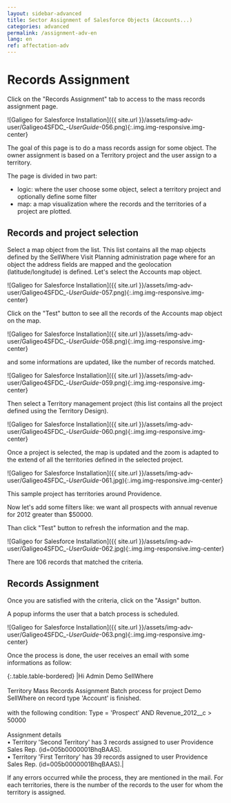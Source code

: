 ```yaml
---
layout: sidebar-advanced
title: Sector Assignment of Salesforce Objects (Accounts...)
categories: advanced
permalink: /assignment-adv-en
lang: en
ref: affectation-adv
---
```


# Records Assignment

Click on the "Records Assignment" tab to access to the mass records assignment page.

![Galigeo for Salesforce Installation]({{ site.url }}/assets/img-adv-user/Galigeo4SFDC_-_UserGuide_-056.png){:.img.img-responsive.img-center}

The goal of this page is to do a mass records assign for some object. The owner assignment is based on a Territory project and the user assign to a territory.

The page is divided in two part:

- logic: where the user choose some object, select a territory project and optionally define some filter
- map: a map visualization where the records and the territories of a project are plotted.

## Records and project selection

Select a map object from the list. This list contains all the map objects defined by the SellWhere Visit Planning administration page where for an object the address fields are mapped and the geolocation (latitude/longitude) is defined. Let's select the Accounts map object.

![Galigeo for Salesforce Installation]({{ site.url }}/assets/img-adv-user/Galigeo4SFDC_-_UserGuide_-057.png){:.img.img-responsive.img-center}

Click on the "Test" button to see all the records of the Accounts map object on the map.

![Galigeo for Salesforce Installation]({{ site.url }}/assets/img-adv-user/Galigeo4SFDC_-_UserGuide_-058.png){:.img.img-responsive.img-center}

and some informations are updated, like the number of records matched.

![Galigeo for Salesforce Installation]({{ site.url }}/assets/img-adv-user/Galigeo4SFDC_-_UserGuide_-059.png){:.img.img-responsive.img-center}

Then select a Territory management project (this list contains all the project defined using the Territory Design).

![Galigeo for Salesforce Installation]({{ site.url }}/assets/img-adv-user/Galigeo4SFDC_-_UserGuide_-060.png){:.img.img-responsive.img-center}

Once a project is selected, the map is updated and the zoom is adapted to the extend of all the territories defined in the selected project.

![Galigeo for Salesforce Installation]({{ site.url }}/assets/img-adv-user/Galigeo4SFDC_-_UserGuide_-061.jpg){:.img.img-responsive.img-center}

This sample project has territories around Providence.

Now let's add some filters like: we want all prospects with annual revenue for 2012 greater than $50000.

Than click "Test" button to refresh the information and the map.

![Galigeo for Salesforce Installation]({{ site.url }}/assets/img-adv-user/Galigeo4SFDC_-_UserGuide_-062.jpg){:.img.img-responsive.img-center}

There are 106 records that matched the criteria.

## Records Assignment

Once you are satisfied with the criteria, click on the "Assign" button. 

A popup informs the user that a batch process is scheduled.

![Galigeo for Salesforce Installation]({{ site.url }}/assets/img-adv-user/Galigeo4SFDC_-_UserGuide_-063.png){:.img.img-responsive.img-center}

Once the process is done, the user receives an email with some informations as follow:

{:.table.table-bordered}
|Hi Admin Demo SellWhere<br><br>Territory Mass Records Assignment Batch process for project Demo SellWhere on record type 'Account' is finished.<br><br>with the following condition: Type = 'Prospect' AND Revenue_2012__c > 50000<br><br>Assignment details<br>• Territory 'Second Territory' has 3 records assigned to user Providence Sales Rep. (id=005b0000001BhqBAAS).<br>• Territory 'First Territory' has 39 records assigned to user Providence Sales Rep. (id=005b0000001BhqBAAS).|

If any errors occurred while the process, they are mentioned in the mail. For each territories, there is the number of the records to the user for whom the territory is assigned.
